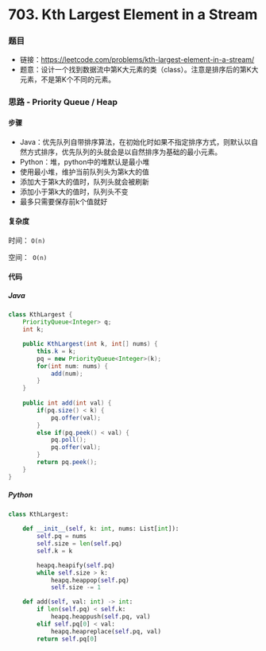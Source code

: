 # 703. Kth Largest Element in a Stream

### 题目

- 链接：https://leetcode.com/problems/kth-largest-element-in-a-stream/
- 题意：设计一个找到数据流中第K大元素的类（class）。注意是排序后的第K大元素，不是第K个不同的元素。



### 思路 - Priority Queue / Heap

#### 步骤

- Java：优先队列自带排序算法，在初始化时如果不指定排序方式，则默认以自然方式排序，优先队列的头就会是以自然排序为基础的最小元素。
- Python：堆，python中的堆默认是最小堆
- 使用最小堆，维护当前队列头为第k大的值
- 添加大于第k大的值时，队列头就会被刷新
- 添加小于第k大的值时，队列头不变
- 最多只需要保存前k个值就好





#### 复杂度

时间： `O(n)`

空间：` O(n)`



#### 代码

##### Java

```java
class KthLargest {
    PriorityQueue<Integer> q;
    int k;

    public KthLargest(int k, int[] nums) {
        this.k = k;
        pq = new PriorityQueue<Integer>(k);
        for(int num: nums) {
            add(num);
        }
    }
    
    public int add(int val) {
        if(pq.size() < k) {
            pq.offer(val);
        }
        else if(pq.peek() < val) {
            pq.poll();
            pq.offer(val);
        }
        return pq.peek();
    }
}
```



##### Python

```python
class KthLargest:
    
    def __init__(self, k: int, nums: List[int]):
        self.pq = nums
        self.size = len(self.pq)
        self.k = k

        heapq.heapify(self.pq)
        while self.size > k:
            heapq.heappop(self.pq)
            self.size -= 1     

    def add(self, val: int) -> int:
        if len(self.pq) < self.k:
            heapq.heappush(self.pq, val)
        elif self.pq[0] < val:
            heapq.heapreplace(self.pq, val)
        return self.pq[0]
```